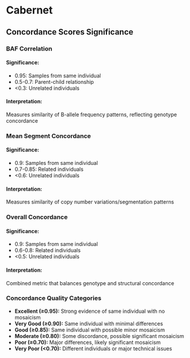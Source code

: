 # Cabernet

## Concordance Scores Significance

### BAF Correlation
#### Significance:

* 0.95: Samples from same individual
* 0.5-0.7: Parent-child relationship
* <0.3: Unrelated individuals


#### Interpretation: 
Measures similarity of B-allele frequency patterns, reflecting genotype concordance


### Mean Segment Concordance
#### Significance:

* 0.9: Samples from same individual
* 0.7-0.85: Related individuals
* <0.6: Unrelated individuals


#### Interpretation: 
Measures similarity of copy number variations/segmentation patterns

### Overall Concordance
#### Significance:

* 0.9: Samples from same individual
* 0.6-0.8: Related individuals
* <0.5: Unrelated individuals


#### Interpretation: 
Combined metric that balances genotype and structural concordance


### Concordance Quality Categories

* **Excellent (≥0.95):** Strong evidence of same individual with no mosaicism
* **Very Good (≥0.90):** Same individual with minimal differences
* **Good (≥0.85):** Same individual with possible minor mosaicism
* **Moderate (≥0.80):** Some discordance, possible significant mosaicism
* **Poor (≥0.70):** Major differences, likely significant mosaicism
* **Very Poor (<0.70):** Different individuals or major technical issues